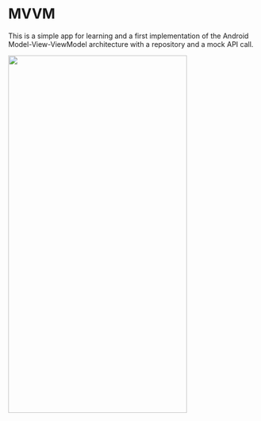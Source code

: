 # MVVM

This is a simple app for learning and a first implementation of the Android Model-View-ViewModel architecture with a repository and a mock API call. 

<img src="demo.gif" width="360" height="720" />
